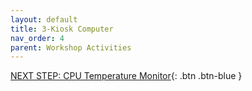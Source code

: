 ```yaml
---
layout: default
title: 3-Kiosk Computer
nav_order: 4
parent: Workshop Activities
---
```


[NEXT STEP: CPU Temperature Monitor](act-4.html){: .btn .btn-blue }
